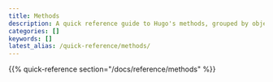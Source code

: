 ```yaml
---
title: Methods
description: A quick reference guide to Hugo's methods, grouped by object.
categories: []
keywords: []
latest_alias: /quick-reference/methods/
---
```


{{% quick-reference section="/docs/reference/methods" %}}
